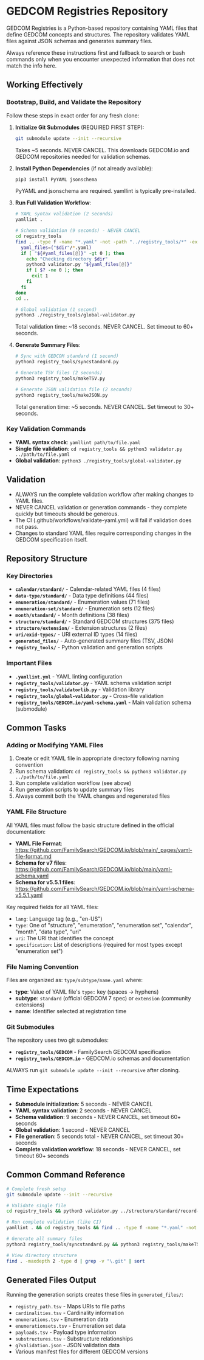# GEDCOM Registries Repository

GEDCOM Registries is a Python-based repository containing YAML files that define GEDCOM concepts and structures. The repository validates YAML files against JSON schemas and generates summary files.

Always reference these instructions first and fallback to search or bash commands only when you encounter unexpected information that does not match the info here.

## Working Effectively

### Bootstrap, Build, and Validate the Repository

Follow these steps in exact order for any fresh clone:

1. **Initialize Git Submodules** (REQUIRED FIRST STEP):
   ```bash
   git submodule update --init --recursive
   ```
   Takes ~5 seconds. NEVER CANCEL. This downloads GEDCOM.io and GEDCOM repositories needed for validation schemas.

2. **Install Python Dependencies** (if not already available):
   ```bash
   pip3 install PyYAML jsonschema
   ```
   PyYAML and jsonschema are required. yamllint is typically pre-installed.

3. **Run Full Validation Workflow**:
   ```bash
   # YAML syntax validation (2 seconds)
   yamllint .
   
   # Schema validation (9 seconds) - NEVER CANCEL
   cd registry_tools
   find .. -type f -name "*.yaml" -not -path "../registry_tools/*" -exec dirname {} \; | sort -u | while read -r dir; do
     yaml_files=("$dir"/*.yaml)
     if [ "${#yaml_files[@]}" -gt 0 ]; then
       echo "Checking directory $dir"
       python3 validator.py "${yaml_files[@]}"
       if [ $? -ne 0 ]; then
         exit 1
       fi
     fi
   done
   cd ..
   
   # Global validation (1 second)
   python3 ./registry_tools/global-validator.py
   ```
   Total validation time: ~18 seconds. NEVER CANCEL. Set timeout to 60+ seconds.

4. **Generate Summary Files**:
   ```bash
   # Sync with GEDCOM standard (1 second)
   python3 registry_tools/syncstandard.py
   
   # Generate TSV files (2 seconds)
   python3 registry_tools/makeTSV.py
   
   # Generate JSON validation file (2 seconds)
   python3 registry_tools/makeJSON.py
   ```
   Total generation time: ~5 seconds. NEVER CANCEL. Set timeout to 30+ seconds.

### Key Validation Commands

- **YAML syntax check**: `yamllint path/to/file.yaml`
- **Single file validation**: `cd registry_tools && python3 validator.py ../path/to/file.yaml`
- **Global validation**: `python3 ./registry_tools/global-validator.py`

## Validation

- ALWAYS run the complete validation workflow after making changes to YAML files.
- NEVER CANCEL validation or generation commands - they complete quickly but timeouts should be generous.
- The CI (.github/workflows/validate-yaml.yml) will fail if validation does not pass.
- Changes to standard YAML files require corresponding changes in the GEDCOM specification itself.

## Repository Structure

### Key Directories
- **`calendar/standard/`** - Calendar-related YAML files (4 files)
- **`data-type/standard/`** - Data type definitions (44 files)
- **`enumeration/standard/`** - Enumeration values (71 files)
- **`enumeration-set/standard/`** - Enumeration sets (12 files)
- **`month/standard/`** - Month definitions (38 files)
- **`structure/standard/`** - Standard GEDCOM structures (375 files)
- **`structure/extension/`** - Extension structures (2 files)
- **`uri/exid-types/`** - URI external ID types (14 files)
- **`generated_files/`** - Auto-generated summary files (TSV, JSON)
- **`registry_tools/`** - Python validation and generation scripts

### Important Files
- **`.yamllint.yml`** - YAML linting configuration
- **`registry_tools/validator.py`** - YAML schema validation script
- **`registry_tools/validatorlib.py`** - Validation library
- **`registry_tools/global-validator.py`** - Cross-file validation
- **`registry_tools/GEDCOM.io/yaml-schema.yaml`** - Main validation schema (submodule)

## Common Tasks

### Adding or Modifying YAML Files

1. Create or edit YAML file in appropriate directory following naming convention
2. Run schema validation: `cd registry_tools && python3 validator.py ../path/to/file.yaml`
3. Run complete validation workflow (see above)
4. Run generation scripts to update summary files
5. Always commit both the YAML changes and regenerated files

### YAML File Structure

All YAML files must follow the basic structure defined in the official documentation:

- **YAML File Format**: https://github.com/FamilySearch/GEDCOM.io/blob/main/_pages/yaml-file-format.md
- **Schema for v7 files**: https://github.com/FamilySearch/GEDCOM.io/blob/main/yaml-schema.yaml  
- **Schema for v5.5.1 files**: https://github.com/FamilySearch/GEDCOM.io/blob/main/yaml-schema-v5.5.1.yaml

Key required fields for all YAML files:
- `lang`: Language tag (e.g., "en-US")
- `type`: One of "structure", "enumeration", "enumeration set", "calendar", "month", "data type", "uri"
- `uri`: The URI that identifies the concept
- `specification`: List of descriptions (required for most types except "enumeration set")

### File Naming Convention

Files are organized as: `type/subtype/name.yaml` where:
- **type**: Value of YAML file's `type:` key (spaces → hyphens)
- **subtype**: `standard` (official GEDCOM 7 spec) or `extension` (community extensions)
- **name**: Identifier selected at registration time

### Git Submodules

The repository uses two git submodules:
- **`registry_tools/GEDCOM`** - FamilySearch GEDCOM specification
- **`registry_tools/GEDCOM.io`** - GEDCOM.io schemas and documentation

ALWAYS run `git submodule update --init --recursive` after cloning.

## Time Expectations

- **Submodule initialization**: 5 seconds - NEVER CANCEL
- **YAML syntax validation**: 2 seconds - NEVER CANCEL
- **Schema validation**: 9 seconds - NEVER CANCEL, set timeout 60+ seconds
- **Global validation**: 1 second - NEVER CANCEL
- **File generation**: 5 seconds total - NEVER CANCEL, set timeout 30+ seconds
- **Complete validation workflow**: 18 seconds - NEVER CANCEL, set timeout 60+ seconds

## Common Command Reference

```bash
# Complete fresh setup
git submodule update --init --recursive

# Validate single file
cd registry_tools && python3 validator.py ../structure/standard/record-INDI.yaml

# Run complete validation (like CI)
yamllint . && cd registry_tools && find .. -type f -name "*.yaml" -not -path "../registry_tools/*" -exec dirname {} \; | sort -u | while read -r dir; do yaml_files=("$dir"/*.yaml); if [ "${#yaml_files[@]}" -gt 0 ]; then echo "Checking directory $dir"; python3 validator.py "${yaml_files[@]}"; if [ $? -ne 0 ]; then exit 1; fi; fi; done && cd .. && python3 ./registry_tools/global-validator.py

# Generate all summary files
python3 registry_tools/syncstandard.py && python3 registry_tools/makeTSV.py && python3 registry_tools/makeJSON.py

# View directory structure
find . -maxdepth 2 -type d | grep -v "\.git" | sort
```

## Generated Files Output

Running the generation scripts creates these files in `generated_files/`:
- `registry_path.tsv` - Maps URIs to file paths
- `cardinalities.tsv` - Cardinality information
- `enumerations.tsv` - Enumeration data
- `enumerationsets.tsv` - Enumeration set data  
- `payloads.tsv` - Payload type information
- `substructures.tsv` - Substructure relationships
- `g7validation.json` - JSON validation data
- Various manifest files for different GEDCOM versions